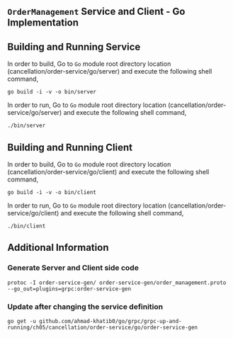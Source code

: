 ## ``OrderManagement`` Service and Client - Go Implementation

## Building and Running Service

In order to build, Go to ``Go`` module root directory location (cancellation/order-service/go/server) and execute the following
 shell command,
```
go build -i -v -o bin/server
```

In order to run, Go to ``Go`` module root directory location (cancellation/order-service/go/server) and execute the following
shell command,

```
./bin/server
```

## Building and Running Client   

In order to build, Go to ``Go`` module root directory location (cancellation/order-service/go/client) and execute the following
 shell command,
```
go build -i -v -o bin/client
```

In order to run, Go to ``Go`` module root directory location (cancellation/order-service/go/client) and execute the following
shell command,

```
./bin/client
```

## Additional Information

### Generate Server and Client side code 
``` 
protoc -I order-service-gen/ order-service-gen/order_management.proto --go_out=plugins=grpc:order-service-gen
``` 

### Update after changing the service definition
``` 
go get -u github.com/ahmad-khatib0/go/grpc/grpc-up-and-running/ch05/cancellation/order-service/go/order-service-gen
```
